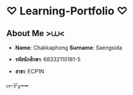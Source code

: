 # **♡ Learning-Portfolio ♡**

## **About Me >⩊<**

- **Name**: Chakkaphong     **Surname**: Saengsida

- **รหัสนักศึกษา**: 68332110181-5

- **สาขา**: ECP1N

ᡕᠵデᡁ᠊╾━

